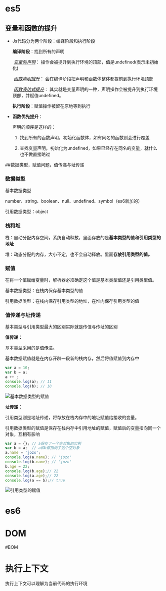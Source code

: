 # es5

## 变量和函数的提升

- Js代码分为两个阶段：编译阶段和执行阶段

  **编译阶段**：找到所有的声明

  ​    *<u>变量的声明</u>*：         操作会被提升到执行环境的顶部，值是undefined(表示未初始化)

  ​    *<u>函数声明提升</u>*：     会在编译阶段把声明和函数体整体都提前到执行环境顶部

  ​    *<u>函数表达式提升</u>*： 其实就是变量声明的一种，声明操作会被提升到执行环境顶部，并赋值undefined。

    **执行阶段**：赋值操作被留在原地等到执行  

- **函数优先提升**：

  声明的顺序是这样的：

  1. 找到所有的函数声明，初始化函数体，如有同名的函数则会进行覆盖

  2. 查找变量声明，初始化为undefined，如果已经存在同名的变量，就什么也不做直接略过

   

##数据类型，赋值问题，值传递与址传递

### 数据类型

基本数据类型

number、string、boolean、null、undefined、symbol（es6新加的）

引用数据类型：object

### 栈和堆

栈：自动分配内存空间，系统自动释放，里面存放的是**基本类型的值和引用类型的地址**

堆：动态分配的内存，大小不定，也不会自动释放。里面**存放引用类型的值。**

### 赋值

在将一个值赋给变量时，解析器必须确定这个值是基本类型值还是引用类型值。

基本数据类型：在栈内保存基本类型的值

引用数据类型：在栈内保存引用类型的地址，在堆内保存引用类型的值

### 值传递与址传递

基本类型与引用类型最大的区别实际就是传值与传址的区别

**值传递：**

基本类型采用的是值传递。

基本数据赋值就是在内存开辟一段新的栈内存，然后将值赋值到内存中

```javascript
var a = 10;
var b = a;
a ++ ;
console.log(a); // 11
console.log(b); // 10
```

![基本数据类型的赋值](https://user-gold-cdn.xitu.io/2017/9/3/8d973a9718da1806d19db0c1541ff425) 

**址传递：**

引用类型则是地址传递，将存放在栈内存中的地址赋值给接收的变量。

引用数据类型的赋值是保存在栈内存中引用地址的赋值，赋值后的变量指向同一个对象，互相有影响

```javascript
var a = {}; // a保存了一个空对象的实例
var b = a;  // a和b都指向了这个空对象
a.name = 'jozo';
console.log(a.name); // 'jozo'
console.log(b.name); // 'jozo'
b.age = 22;
console.log(b.age);// 22
console.log(a.age);// 22
console.log(a == b);// true
```

![引用类型的赋值](https://user-gold-cdn.xitu.io/2017/9/3/01dad9dc00fb0efe81d9bcbe9d30a1bd) 



# es6







# DOM







#BOM





# 执行上下文

执行上下文可以理解为当前代码的执行环境







